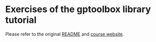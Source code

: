 # Exercises of the gptoolbox library tutorial

Please refer to the original [README](./README_tutorial.md) and [course website](https://odedstein.com/projects/sgp-2021-gp-matlab-course/).